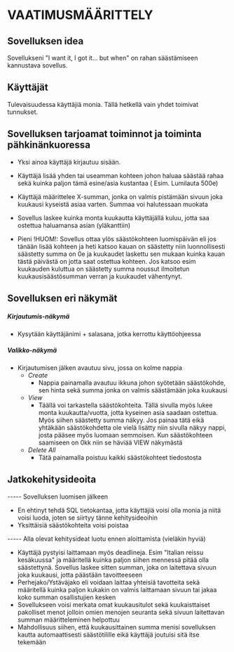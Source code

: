 # **VAATIMUSMÄÄRITTELY**

## Sovelluksen idea  
Sovellukseni "I want it, I got it... but when" on rahan säästämiseen kannustava sovellus. 

## Käyttäjät
Tulevaisuudessa käyttäjiä monia. Tällä hetkellä vain yhdet toimivat tunnukset.

## Sovelluksen tarjoamat toiminnot ja toiminta pähkinänkuoressa

  - Yksi ainoa käyttäjä kirjautuu sisään.  
  - Käyttäjä lisää yhden tai useamman kohteen johon haluaa säästää rahaa sekä kuinka paljon tämä esine/asia kustantaa ( Esim. Lumilauta 500e)  
  - Käyttäjä määrittelee X-summan, jonka on valmis pistämään sivuun joka kuukausi kyseistä asiaa varten. Summaa voi halutessaan muokata
  - Sovellus laskee kuinka monta kuukautta käyttäjällä kuluu, jotta saa ostettua haluamansa asian (yläkanttiin)
  
  - Pieni !HUOM!: Sovellus ottaa ylös säästökohteen luomispäivän eli jos tänään lisää kohteen ja heti katsoo kauan on säästetty niin luonnollisesti säästetty summa on 0e ja kuukaudet laskettu sen mukaan kuinka kauan tästä päivästä on jotta saat ostettua kohteen. Jos katsoo esim kuukauden kuluttua on säästetty summa noussut ilmoitetun kuukausisäästösumman verran ja kuukaudet vähentynyt.

## Sovelluksen eri näkymät
  ##### Kirjautumis-näkymä 
  - Kysytään käyttäjänimi + salasana, jotka kerrottu käyttöohjeessa
  ##### Valikko-näkymä
  - Kirjautumisen jälken avautuu sivu, jossa on kolme nappia
      - *Create*
          - Nappia painamalla avautuu ikkuna johon syötetään säästökohde, sen hinta sekä summa jonka on valmis säästämään joka kuukausi
      - *View*
          - Täällä voi tarkastella säästökohteita. Tällä sivulla myös lukee monta kuukautta/vuotta, jotta kyseinen asia saadaan ostettua. Myös siihen säästetty summa näkyy. Jos painaa tätä eikä yhtäkään säästökohdetta ole vielä lisätty niin sivulla näkyy nappi, josta pääsee myös luomaan semmoisen. Kun säästökohteen saamiseen on 0kk niin se häviää VIEW näkymästä
      - *Delete All*
          - Tätä painamalla poistuu kaikki säästökohteet tiedostosta
       

## Jatkokehitysideoita
----- Sovelluksen luomisen jälkeen
  - En ehtinyt tehdä SQL tietokantaa, jotta käyttäjiä voisi olla monia ja niitä voisi luoda, joten se siirtyy tänne kehitysideoihin
  - Yksittäisiä säästökohteita voisi poistaa


----- Alla olevat kehitysideat luotu ennen aloittamista (vieläkin hyviä)
  - Käyttäjä pystyisi laittamaan myös deadlineja. Esim "Italian reissu kesäkuussa" ja määritellä kuinka paljon siihen mennessä pitää olla säästettynä. Sovellus laskee sitten summan, joka on laitettava sivuun joka kuukausi, jotta päästään tavoitteeseen
  - Perhejako/Ystäväjako eli voidaan laittaa yhteisiä tavotteita sekä määritellä kuinka paljon kukakin on valmis laittamaan sivuun tai jakaa koko summan osallistujien kesken
  - Sovellukseen voisi merkata omat kuukausitulot sekä kuukaisttaiset pakolliset menot jolloin omien menojen seuranta sekä sivuun laitettavan summan määritteleminen helpottuu
  - Mahdollisuus siihen, että kuukausittainen summa menisi sovelluksen kautta automaattisesti säästötilille eikä käyttäjä joutuisi sitä itse tekemään


